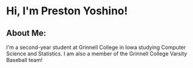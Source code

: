 # Hi, I'm Preston Yoshino! 
## About Me:
I'm a second-year student at Grinnell College in Iowa studying Computer Science and Statistics. I am also a member of the Grinnell College Varsity Baseball team! 






